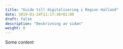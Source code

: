 ```yaml
---
title: "Guide till digitalisering i Region Halland"
date: 2019-01-24T11:17:38+01:00
draft: false
description: "Beskrivning av sidan"
weight: 0
---
```

<div class="">
    Some content
</div>

